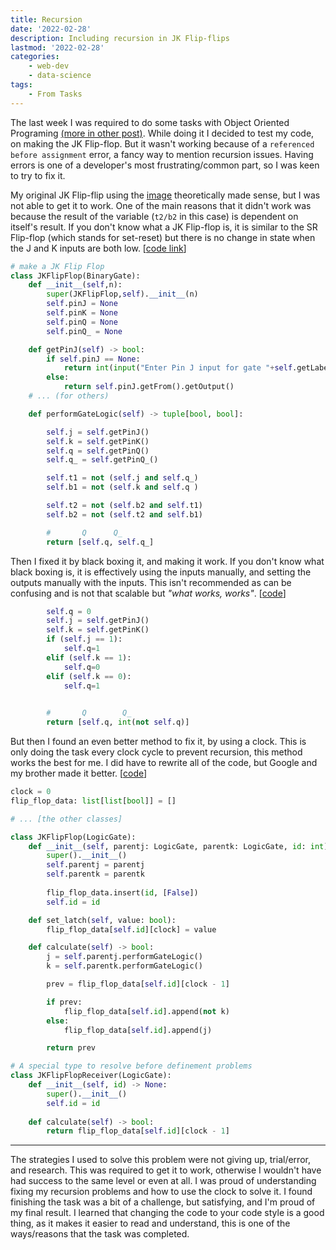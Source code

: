 ```yaml
---
title: Recursion
date: '2022-02-28'
description: Including recursion in JK Flip-flips
lastmod: '2022-02-28'
categories: 
    - web-dev
    - data-science 
tags: 
    - From Tasks
---
```


The last week I was required to do some tasks with Object Oriented Programing [(more in other post)](../object-oriented-programming). While doing it I decided to test my code, on making the JK Flip-flop. But it wasn't working because of a `referenced before assignment` error, a fancy way to mention recursion issues. Having errors is one of a developer's most frustrating/common part, so I was keen to try to fix it.

My original JK Flip-flip using the [image][task-2nd-image-link] theoretically made sense, but I was not able to get it to work. One of the main reasons that it didn't work was because the result of the variable (`t2/b2` in this case) is dependent on itself's result. If you don't know what a JK Flip-flop is, it is similar to the SR Flip-flop (which stands for set-reset) but there is no change in state when the J and K inputs are both low. [[code link][code-link-old]]

```py
# make a JK Flip Flop
class JKFlipFlop(BinaryGate):
    def __init__(self,n):
        super(JKFlipFlop,self).__init__(n)
        self.pinJ = None
        self.pinK = None
        self.pinQ = None
        self.pinQ_ = None

    def getPinJ(self) -> bool:
        if self.pinJ == None:
            return int(input("Enter Pin J input for gate "+self.getLabel()+"-->"))
        else:
            return self.pinJ.getFrom().getOutput()
    # ... (for others)

    def performGateLogic(self) -> tuple[bool, bool]:

        self.j = self.getPinJ()
        self.k = self.getPinK()
        self.q = self.getPinQ()
        self.q_ = self.getPinQ_()

        self.t1 = not (self.j and self.q_)
        self.b1 = not (self.k and self.q )

        self.t2 = not (self.b2 and self.t1)
        self.b2 = not (self.t2 and self.b1)

        #       Q      Q_
        return [self.q, self.q_]
```

Then I fixed it by black boxing it, and making it work. If you don't know what black boxing is, it is effectively using the inputs manually, and setting the outputs manually with the inputs. This isn't recommended as can be confusing and is not that scalable but _"what works, works"_. [[code][code-link-old]]

```py
        self.q = 0
        self.j = self.getPinJ()
        self.k = self.getPinK()
        if (self.j == 1):
            self.q=1
        elif (self.k == 1):
            self.q=0
        elif (self.k == 0):
            self.q=1
        

        #       Q        Q_
        return [self.q, int(not self.q)]
```

But then I found an even better method to fix it, by using a clock. This is only doing the task every clock cycle to prevent recursion, this method works the best for me. I did have to rewrite all of the code, but Google and my brother made it better. [[code][code-link-new]]

```py
clock = 0
flip_flop_data: list[list[bool]] = []

# ... [the other classes]

class JKFlipFlop(LogicGate):
    def __init__(self, parentj: LogicGate, parentk: LogicGate, id: int):
        super().__init__()
        self.parentj = parentj
        self.parentk = parentk
        
        flip_flop_data.insert(id, [False])
        self.id = id

    def set_latch(self, value: bool):
        flip_flop_data[self.id][clock] = value

    def calculate(self) -> bool:
        j = self.parentj.performGateLogic()
        k = self.parentk.performGateLogic()

        prev = flip_flop_data[self.id][clock - 1]

        if prev:
            flip_flop_data[self.id].append(not k)
        else:
            flip_flop_data[self.id].append(j)

        return prev

# A special type to resolve before definement problems
class JKFlipFlopReceiver(LogicGate):
    def __init__(self, id) -> None:
        super().__init__()
        self.id = id
    
    def calculate(self) -> bool:
        return flip_flop_data[self.id][clock - 1]

```

---

The strategies I used to solve this problem were not giving up, trial/error, and research. This was required to get it to work, otherwise I wouldn't have had success to the same level or even at all. I was proud of understanding fixing my recursion problems and how to use the clock to solve it. I found finishing the task was a bit of a challenge, but satisfying, and I'm proud of my final result. I learned that changing the code to your code style is a good thing, as it makes it easier to read and understand, this is one of the ways/reasons that the task was completed.

<!-- Links -->
[task-2nd-image-link]: https://www.allaboutcircuits.com/uploads/articles/completed-JK-flip-flop-sequential-circuit.jpg
[code-link-old]: https://github.com/Michael-Schoo/tasks/blob/d3c3b4ef25ba3c61fc4b1f3e75c3724806bf5719/2%20-%20Python%20Revision%20-%20Object-Oriented%20Programming/Implementation_Model.py
[code-link-new]: https://github.com/Michael-Schoo/tasks/blob/main/2%20-%20Python%20Revision%20-%20Object-Oriented%20Programming/Implementation_Model.py
